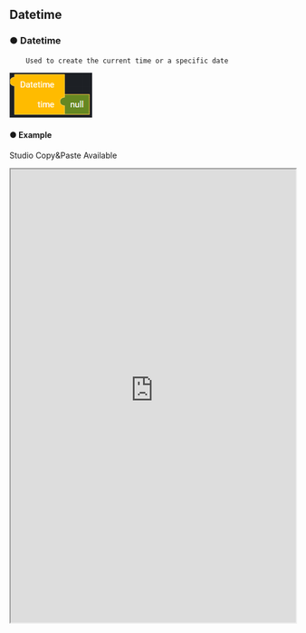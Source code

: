 ## Datetime

### ● Datetime

        Used to create the current time or a specific date

![String input : now, 9999-99-99](../../../img/assets/image%20%28142%29.png)

#### ● Example

<p class='comment'>Studio Copy&Paste Available</p>
<iframe
    src="https://d1sxhpvag16wqc.cloudfront.net/v3.1.0/datetime/datetime"
    width="100%"
    height="800px"
    allow=""
    sandbox="allow-scripts allow-same-origin" />
<div class="display-pdf">
    <p><img src="../../img/assets/image%20%28349%29.png" alt="" /></p>
    <p><img src="../../img/assets/image%20%28331%29.png" alt="" /></p>
</div>

#### ● Result

```text
{
  "result": {
    "datetime": "2021-09-14 15:39:11:505087"
  }
}
```

### ● Datetime Timestamp

        Used to convert a date to seconds and return it

![](../../../img/assets/image%20%28198%29.png)

#### ● Example

<p class='comment'>Studio Copy&Paste Available</p>
<iframe
    src="https://d1sxhpvag16wqc.cloudfront.net/v3.1.0/datetime/datetime_timestamp"
    width="100%"
    height="800px"
    allow=""
    sandbox="allow-scripts allow-same-origin"/>
<div class="display-pdf">
    <p><img src="../../img/assets/image%20%28355%29.png" alt="" /></p>
    <p><img src="../../img/assets/image%20%28332%29.png" alt="" /></p>
</div>

#### ● Result

```text
{
  "result": {
    "DateTimeTimeStamp": 1631602316
  }
}
```

### ● Datetime Add

        Used to increment a value from the current date

![](../../../img/assets/image%20%28125%29.png)

        You can add or delete items by clicking the settings button

![](../../../img/assets/image%20%28191%29.png)

#### ● Example

<p class='comment'>Studio Copy&Paste Available</p>
<iframe
    src="https://d1sxhpvag16wqc.cloudfront.net/v3.1.0/datetime/datetime_add"
    width="100%"
    height="800px"
    allow=""
    sandbox="allow-scripts allow-same-origin"/>
<div class="display-pdf">
    <p><img src="../../img/assets/image%20%28348%29.png" alt="" /></p>
    <p><img src="../../img/assets/image%20%28361%29.png" alt="" /></p>
    <p><img src="../../img/assets/image%20%28358%29.png" alt="" /></p>
</div>

#### ● Result

```text
{
  "result": {
    "DateTimeAdd": "2024-09-14"
  }
}
```

### ● Datetime Subtract

        Used to decrement a value from the current date.

![](../../../img/assets/image%20%28174%29.png)

        You can add or delete items by clicking the settings button

![](../../../img/assets/image%20%28132%29.png)

#### ● Example

<p class='comment'>Studio Copy&Paste Available</p>
<iframe
    src="https://d1sxhpvag16wqc.cloudfront.net/v3.1.0/datetime/datetime_subtract"
    width="100%"
    height="800px"
    allow=""
    sandbox="allow-scripts allow-same-origin"/>
<div class="display-pdf">
    <p><img src="../../img/assets/image%20%28359%29.png" alt="" /></p>
    <p><img src="../../img/assets/image%20%28345%29.png" alt="" /></p>
    <p><img src="../../img/assets/image%20%28326%29.png" alt="" /></p>
</div>

#### ● Result

```text
{
  "result": {
    "DateTimeSub": "2018-09-14"
  }
}
```

### ● Datetime Format

        Used to specify the format of the date expression (based on PHP)

![](../../../img/assets/image%20%28141%29.png)

#### ● Example

<p class='comment'>Studio Copy&Paste Available</p>
<iframe
    src="https://d1sxhpvag16wqc.cloudfront.net/v3.1.0/datetime/datetime_format"
    width="100%"
    height="800px"
    allow=""
    sandbox="allow-scripts allow-same-origin"/>
<div class="display-pdf">
    <p><img src="../../img/assets/image%20%28325%29.png" alt="" /></p>
    <p><img src="../../img/assets/image%20%28360%29.png" alt="" /></p>
</div>

#### ● Result

```text
{
  "result": {
    "datetimeFormat": "2021-09-14 16:15:02:155035"
  }
}
```

### ● Datetime Diff

        Used to calculate increment or decrement values ​​from datetime1 to datetime2

![](../../../img/assets/image%20%28213%29.png)

#### ● Example

<p class='comment'>Studio Copy&Paste Available</p>
<iframe
    src="https://d1sxhpvag16wqc.cloudfront.net/v3.1.0/datetime/datetime_diff"
    width="100%"
    height="800px"
    allow=""
    sandbox="allow-scripts allow-same-origin"/>
<div class="display-pdf">
    <p><img src="../../img/assets/image%20%28341%29.png" alt="" /></p>
    <p><img src="../../img/assets/image%20%28365%29.png" alt="" /></p>
    <p><img src="../../img/assets/image%20%28351%29.png" alt="" /></p>
</div>

#### ● Result

```text
{
  "result": {
    "datetimeDiff": "-13 days 10 Hours 2 Minute 18 Seconds"
  }
}
```

### ● Datetime Format-Diff

        Used to specify the format of the Diff Block value expression in the Datetime object.

![](../../../img/assets/image%20%28214%29.png)

#### ● Example

<p class='comment'>Studio Copy&Paste Available</p>
<iframe
    src="https://d1sxhpvag16wqc.cloudfront.net/v3.1.0/datetime/datetime_format_diff"
    width="100%"
    height="800px"
    allow=""
    sandbox="allow-scripts allow-same-origin"/>
<div class="display-pdf">
    <p><img src="../../img/assets/image%20%28374%29.png" alt="" /></p>
    <p><img src="../../img/assets/image%20%28354%29.png" alt="" /></p>
    <p><img src="../../img/assets/image%20%28350%29.png" alt="" /></p>
</div>

#### ● Result

```text
{
  "result": {
    "datetimeDiffFormat": "+13 days 10 Hours 2 Minute 18 Seconds"
  }
}
```

### ● Datetime Offset

        Used to set the current time of a DateTime object to another time

![](../../../img/assets/image%20%28161%29.png)

#### ● Example

<p class='comment'>Studio Copy&Paste Available</p>
<iframe
    src="https://d1sxhpvag16wqc.cloudfront.net/v3.1.0/datetime/datetime_offset"
    width="100%"
    height="800px"
    allow=""
    sandbox="allow-scripts allow-same-origin"/>
<div class="display-pdf">
    <p><img src="../../img/assets/image%20%28344%29.png" alt="" /></p>
    <p><img src="../../img/assets/image%20%28322%29.png" alt="" /></p>
</div>

#### ● Result

```text
{
  "result": {
    "DateTimeOffset": 32400
  }
}
```
